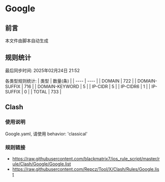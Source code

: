 # Google

## 前言
本文件由脚本自动生成

## 规则统计
最后同步时间: 2025年02月24日 21:52

各类型规则统计:
| 类型 | 数量(条)  | 
| ---- | ----  |
| DOMAIN | 722 | 
| DOMAIN-SUFFIX | 716 | 
| DOMAIN-KEYWORD | 5 | 
| IP-CIDR | 5 | 
| IP-CIDR6 | 1 | 
| IP-SUFFIX | 0 | 
| TOTAL | 733 | 
## Clash 
### 使用说明 
Google.yaml, 请使用 behavior: 'classical' 
### 规则链接 
- https://raw.githubusercontent.com/blackmatrix7/ios_rule_script/master/rule/Clash/Google/Google.list 
- https://raw.githubusercontent.com/Repcz/Tool/X/Clash/Rules/Google.list 
